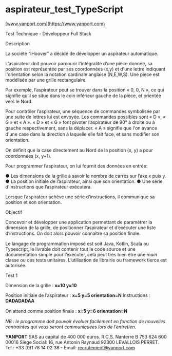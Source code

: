 # aspirateur_test_TypeScript

<a name="br1"></a>[www.yanport.com](https://www.yanport.com)

Test Technique - Développeur Full Stack

Description

La société “iHoover” a décidé de développer un aspirateur automatique.

L’aspirateur doit pouvoir parcourir l'intégralité d’une pièce donnée, sa position est représentée par ses
coordonnées (x,y) et d'une lettre indiquant l'orientation selon la notation cardinale anglaise (N,E,W,S).
Une pièce est modélisée par une grille rectangulaire.

Par exemple, l’aspirateur peut se trouver dans la position « 0, 0, N », ce qui signiﬁe qu’il se situe dans le
coin inférieur gauche de la pièce, et orientée vers le Nord.

Pour contrôler l’aspirateur, une séquence de commandes symbolisée par une suite de lettres lui est
envoyée. Les commandes possibles sont « D », « G » et « A ». « D » et « G » font pivoter l’aspirateur de
90° à droite ou à gauche respectivement, sans la déplacer. « A » signiﬁe que l'on avance d'une case
dans la direction à laquelle elle fait face, et sans modiﬁer son orientation.

On déﬁnit que la case directement au Nord de la position (x, y) a pour coordonnées (x, y+1).

Pour programmer l’aspirateur, on lui fournit des données en entrée:

● Les dimensions de la grille à savoir le nombre de carrés sur l’axe x puis y.
● La position initiale de l’aspirateur, ainsi que son orientation.
● Une série d'instructions que l’aspirateur exécutera.

Lorsque l’aspirateur achève une série d'instructions, il communique sa position et son orientation.

Objectif

Concevoir et développer une application permettant de paramétrer la dimension de la grille, de
positionner l’aspirateur et d’exécuter une liste d’instructions. On doit alors pouvoir connaître sa
position ﬁnale.

Le langage de programmation imposé est soit Java, Kotlin, Scala ou Typescript, le livrable doit contenir
tout le code source et une documentation simple pour l’exécuter, cela peut très bien être une *main*
classe ou des tests unitaires. L’utilisation de librairie ou framework tierce est autorisée.

Test 1

Dimension de la grille : **x=10 y=10**

Position initiale de l’aspirateur : **x=5 y=5 orientation=N**
Instructions  : **DADADADAA**

On attend comme position ﬁnale : **x=5 y=6 orientation=N**

*NB : le programme doit pouvoir évoluer facilement en fonction de nouvelles contraintes qui vous seront
communiquées lors de l’entretien.*

**YANPORT** SAS au capital de 400 000 euros. R.C.S. Nanterre B 753 624 600 00016
Siège Social: 16, rue Antonin Raynaud 92300 LEVALLOIS PERRET.
Tel.: +33 (0)1 78 14 02 38 - Email: recrutement@yanport.com
